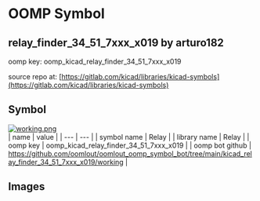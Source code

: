 # OOMP Symbol  
## relay_finder_34_51_7xxx_x019  by arturo182  
  
oomp key: oomp_kicad_relay_finder_34_51_7xxx_x019  
  
source repo at: [https://gitlab.com/kicad/libraries/kicad-symbols](https://gitlab.com/kicad/libraries/kicad-symbols)  
## Symbol  
  
[![working.png](working_600.png)](working.png)  
| name | value | 
| --- | --- | 
| symbol name | Relay | 
| library name | Relay | 
| oomp key | oomp_kicad_relay_finder_34_51_7xxx_x019 | 
| oomp bot github | https://github.com/oomlout/oomlout_oomp_symbol_bot/tree/main/kicad_relay_finder_34_51_7xxx_x019/working | 
## Images  
